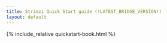 ```yaml
---
title: Strimzi Quick Start guide (!LATEST_BRIDGE_VERSION!)
layout: default
---
```


{% include_relative quickstart-book.html %}
